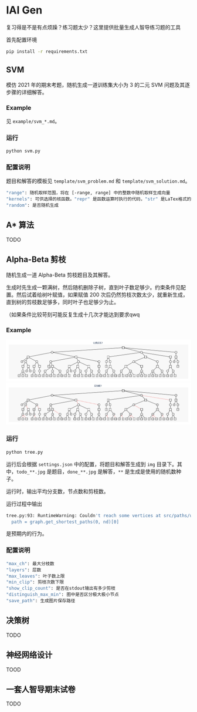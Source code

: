 # IAI Gen
复习得是不是有点烦躁？练习题太少？这里提供批量生成人智导练习题的工具


首先配置环境
```bash
pip install -r requirements.txt
```

## SVM

模仿 2021 年的期末考题，随机生成一道训练集大小为 3 的二元 SVM 问题及其逐步骤的详细解答。

### Example

见 `example/svm_*.md`。

### 运行
```bash
python svm.py
```

### 配置说明

题目和解答的模板见 `template/svm_problem.md` 和 `template/svm_solution.md`。

```bash
"range": 随机取样范围，将在 [-range, range] 中的整数中随机取样生成向量
"kernels": 可供选择的核函数。"repr" 是函数运算时执行的代码，"str" 是LaTex格式的函数表达
"random": 是否随机生成
```



## A* 算法

TODO

## Alpha-Beta 剪枝

随机生成一道 Alpha-Beta 剪枝题目及其解答。

生成时先生成一颗满树，然后随机删除子树，直到叶子数足够少。约束条件见配置。然后试着给树叶赋值，如果赋值 200 次后仍然剪枝次数太少，就重新生成，直到树的剪枝数足够多，同时叶子也足够少为止。

（如果条件比较苛刻可能反复生成十几次才能达到要求qwq

### Example
![todo](example/todo_1655050916.jpg)
![done](example/done_1655050916.jpg)

### 运行
```bash
python tree.py
```
运行后会根据 `settings.json` 中的配置，将题目和解答生成到 `img` 目录下。其中，`todo_**.jpg` 是题目，`done_**.jpg` 是解答，`**` 是生成是使用的随机数种子。

运行时，输出平均分支数，节点数和剪枝数。

运行过程中输出
```bash
tree.py:93: RuntimeWarning: Couldn't reach some vertices at src/paths/unweighted.c:368
  path = graph.get_shortest_paths(0, nd)[0]
```
是预期内的行为。

### 配置说明

```bash
"max_ch": 最大分枝数
"layers": 层数
"max_leaves": 叶子数上限
"min_clip": 剪枝次数下限
"show_clip_count": 是否在stdout输出有多少剪枝
"distinguish_max_min": 图中是否区分极大极小节点
"save_path": 生成图片保存路径
```

## 决策树

TODO

## 神经网络设计

TOOD

## 一套人智导期末试卷

TODO
